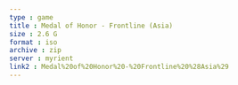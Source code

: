 ```yaml
---
type : game
title : Medal of Honor - Frontline (Asia)
size : 2.6 G
format : iso
archive : zip
server : myrient
link2 : Medal%20of%20Honor%20-%20Frontline%20%28Asia%29
---
```

